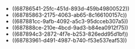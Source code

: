 - ((68786541-25fc-451d-893d-459b49800522))
- ((68785863-2175-4063-ab65-8c166100157c))
- ((687881cc-9afb-4092-a5c3-95dcceb307a5))
- ((687888ce-210e-4bcd-9ad3-b84ea0912f75))
- ((687894c3-2872-4f7e-b253-826edd95d1bf))
- ((68783961-d491-4987-b740-f53e537eaf53))